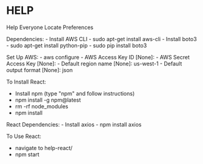 # HELP
Help Everyone Locate Preferences

Dependencies:
	- Install AWS CLI
		- sudo apt-get install aws-cli
	- Install boto3
		- sudo apt-get install python-pip
		- sudo pip install boto3

Set Up AWS:
	- aws configure
	- AWS Access Key ID [None]: <insert access key>
	- AWS Secret Access Key [None]: <insert secret access key>
	- Default region name [None]: us-west-1
	- Default output format [None]: json

To Install React:
   - Install npm (type "npm" and follow instructions)
   - npm install -g npm@latest
   - rm -rf node_modules
   - npm install

React Dependencies:
	- Install axios 
		- npm install axios

To Use React:
   - navigate to help-react/
   - npm start
